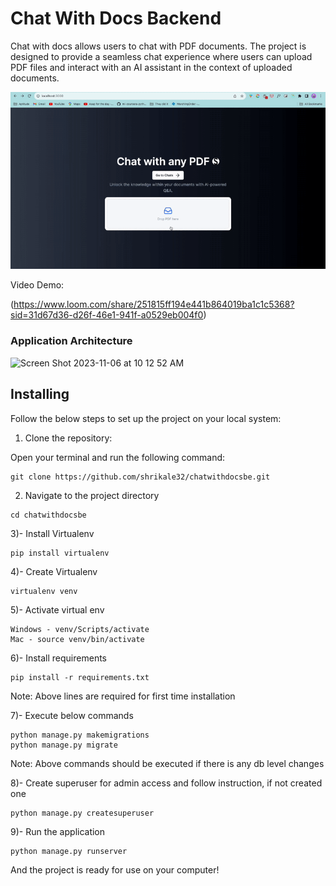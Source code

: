 # Chat With Docs Backend

Chat with docs allows users to chat with PDF documents. The project is designed to provide a seamless chat experience where users can upload PDF files and interact with an AI assistant in the context of uploaded documents.

![Demo](https://github.com/shrikale32/chatwithdocs/blob/main/ezgif.com-gif-maker.gif)

Video Demo: 

(https://www.loom.com/share/251815ff194e441b864019ba1c1c5368?sid=31d67d36-d26f-46e1-941f-a0529eb004f0)

### Application Architecture

<img width="1079" alt="Screen Shot 2023-11-06 at 10 12 52 AM" src="https://github.com/shrikale32/chatwithdocsbe/assets/27811189/b307c16c-42c8-4992-a9fe-356f8aa993d5">

## Installing

Follow the below steps to set up the project on your local system:

1) Clone the repository:
   
Open your terminal and run the following command:

```
git clone https://github.com/shrikale32/chatwithdocsbe.git
```

2) Navigate to the project directory

```
cd chatwithdocsbe
```

3)- Install Virtualenv

```
pip install virtualenv
```

4)- Create Virtualenv

```
virtualenv venv
```

5)- Activate virtual env

```
Windows - venv/Scripts/activate
Mac - source venv/bin/activate
```

6)- Install requirements

```
pip install -r requirements.txt
```
Note: Above lines are required for first time installation

7)- Execute below commands

```
python manage.py makemigrations
python manage.py migrate
```
Note: Above commands should be executed if there is any db level changes

8)- Create superuser for admin access and follow instruction, if not created one

```
python manage.py createsuperuser
```

9)- Run the application

```
python manage.py runserver
```
And the project is ready for use on your computer!
